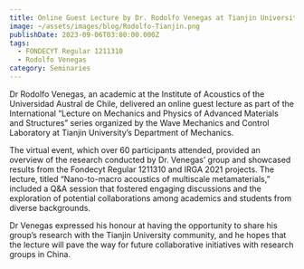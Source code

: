 ```yaml
---
title: Online Guest Lecture by Dr. Rodolfo Venegas at Tianjin University (China)
image: ~/assets/images/blog/Rodolfo-Tianjin.png
publishDate: 2023-09-06T03:00:00.000Z
tags:
  - FONDECYT Regular 1211310
  - Rodolfo Venegas
category: Seminaries
---
```


Dr Rodolfo Venegas, an academic at the Institute of Acoustics of the Universidad Austral de Chile, delivered an online guest lecture as part of the International “Lecture on Mechanics and Physics of Advanced Materials and Structures” series organized by the Wave Mechanics and Control Laboratory at Tianjin University’s Department of Mechanics.

The virtual event, which over 60 participants attended, provided an overview of the research conducted by Dr. Venegas’ group and showcased results from the Fondecyt Regular 1211310 and IRGA 2021 projects. The lecture, titled “Nano-to-macro acoustics of multiscale metamaterials,” included a Q\&A session that fostered engaging discussions and the exploration of potential collaborations among academics and students from diverse backgrounds.

Dr Venegas expressed his honour at having the opportunity to share his group’s research with the Tianjin University community, and he hopes that the lecture will pave the way for future collaborative initiatives with research groups in China.
